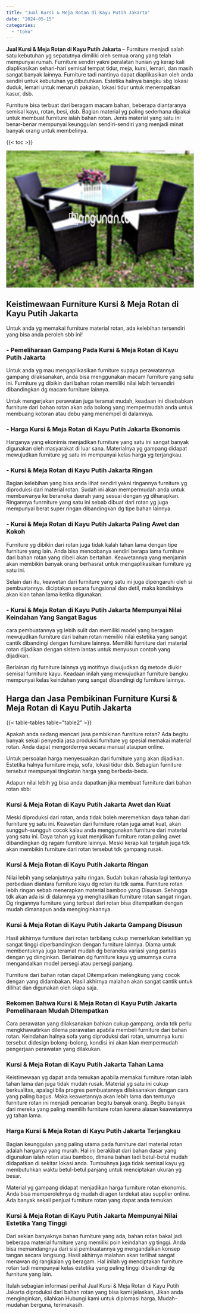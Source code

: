 ```yaml
---
title: "Jual Kursi & Meja Rotan di Kayu Putih Jakarta"
date: "2024-05-15"
categories: 
  - "toko"
---
```


**Jual Kursi & Meja Rotan di Kayu Putih Jakarta** – Furniture menjadi salah satu kebutuhan yg sepatutnya dimiliki oleh semua orang yang telah mempunyai rumah. Furniture sendiri yakni peralatan hunian yg kerap kali diaplikasikan sehari-hari semisal tempat tidur, meja, kursi, lemari, dan masih sangat banyak lainnya. Furniture tadi nantinya dapat diaplikasikan oleh anda sendiri untuk kebutuhan yg dibutuhkan. Estetika halnya bangku sbg lokasi duduk, lemari untuk menaruh pakaian, lokasi tidur untuk menempatkan kasur, dsb.

Furniture bisa terbuat dari beragam macam bahan, beberapa diantaranya semisal kayu, rotan, besi, dsb. Bagian material yg paling sederhana dipakai untuk membuat furniture ialah bahan rotan. Jenis material yang satu ini benar-benar mempunyai keunggulan sendiri-sendiri yang menjadi minat banyak orang untuk membelinya.

{{< toc >}}

![Jual Kursi & Meja Rotan di Kayu Putih Jakarta](/images/kursi-meja-rotan-murah46.png)

## Keistimewaan Furniture Kursi & Meja Rotan di Kayu Putih Jakarta

Untuk anda yg memakai furniture material rotan, ada kelebihan tersendiri yang bisa anda peroleh sbb ini!

### \- Pemeliharaan Gampang Pada Kursi & Meja Rotan di Kayu Putih Jakarta

Untuk anda yg mau mengaplikasikan furniture supaya perawatannya gampang dilaksanakan, anda bisa menggunakan macam furniture yang satu ini. Furniture yg dibikin dari bahan rotan memiliki nilai lebih tersendiri dibandingkan dg macam furniture lainnya.

Untuk mengerjakan perawatan juga teramat mudah, keadaan ini disebabkan furniture dari bahan rotan akan ada bolong yang mempermudah anda untuk membuang kotoran atau debu yang menempel di dalamnya.

### \- Harga Kursi & Meja Rotan di Kayu Putih Jakarta Ekonomis

Harganya yang ekonimis menjadikan furniture yang satu ini sangat banyak digunakan oleh masyarakat di luar sana. Materialnya yg gampang didapat mewujudkan furniture yg satu ini mempunyai kelas harga yg terjangkau.

### \- Kursi & Meja Rotan di Kayu Putih Jakarta Ringan

Bagian kelebihan yang bisa anda lihat sendiri yakni ringannya furniture yg diproduksi dari material rotan. Sudah ini akan mempermudah anda untuk membawanya ke beraneka daerah yang sesuai dengan yg diharapkan. Ringannya funrniture yang satu ini sebab dibuat dari rotan yg juga mempunyai berat super ringan dibandingkan dg tipe bahan lainnya.

### \- Kursi & Meja Rotan di Kayu Putih Jakarta Paling Awet dan Kokoh

Furniture yg dibikin dari rotan juga tidak kalah tahan lama dengan tipe furniture yang lain. Anda bisa mencobanya sendiri berapa lama furniture dari bahan rotan yang dibeli akan bertahan. Keawetannya yang menjamin akan membikin banyak orang berhasrat untuk mengaplikasikan furniture yg satu ini.

Selain dari itu, keawetan dari furniture yang satu ini juga dipengaruhi oleh si pembuatannya. diciptakan secara fungsional dan detil, maka kondisinya akan kian tahan lama ketika digunakan.

### \- Kursi & Meja Rotan di Kayu Putih Jakarta Mempunyai Nilai Keindahan Yang Sangat Bagus

cara pembuatannya yg lebih sulit dan memiliki model yang beragam mewujudkan furniture dari bahan rotan memiliki nilai estetika yang sangat cantik dibandingi dengan furniture lainnya. Memiliki furniture dari material rotan dijadikan dengan sistem lantas untuk menyusun contoh yang dijadikan.

Berlainan dg furniture lainnya yg motifnya diwujudkan dg metode diukir semisal furniture kayu. Keadaan inilah yang mewujudkan furniture bangku mempunyai kelas keindahan yang sangat dibandingi dg furniture lainnya.

## Harga dan Jasa Pembikinan Furniture Kursi & Meja Rotan di Kayu Putih Jakarta

{{< table-tables table="table2" >}}

Apakah anda sedang mencari jasa pembikinan furniture rotan? Ada begitu banyak sekali penyedia jasa produksi furniture yg spesial memakai material rotan. Anda dapat mengordernya secara manual ataupun online.

Untuk persoalan harga menyesuaikan dari furniture yang akan dijadikan. Estetika halnya furniture meja, sofa, lokasi tidur dsb. Sebagian furniture tersebut mempunyai tingkatan harga yang berbeda-beda.

Adapun nilai lebih yg bisa anda dapatkan jika membuat furniture dari bahan rotan sbb:

### Kursi & Meja Rotan di Kayu Putih Jakarta Awet dan Kuat

Meski diproduksi dari rotan, anda tidak boleh meremehkan daya tahan dari furniture yg satu ini. Keawetan dari furniture rotan juga amat kuat, akan sungguh-sungguh cocok kalau anda menggunakan furniture dari material yang satu ini. Daya tahan yg kuat menjdikan furniture rotan paling awet dibandingkan dg ragam furniture lainnya. Meski kerap kali terjatuh juga tdk akan membikin furniture dari rotan tersebut tdk gampang rusak.

### Kursi & Meja Rotan di Kayu Putih Jakarta Ringan

Nilai lebih yang selanjutnya yaitu ringan. Sudah bukan rahasia lagi tentunya perbedaan diantara furniture kayu dg rotan itu tdk sama. Furniture rotan lebih ringan sebab menerapkan material bamboo yang Disusun. Sehingga tdk akan ada isi di dalamnya yg menghasilkan furniture rotan sangat ringan. Dg ringannya furniture yang terbuat dari rotan bisa ditempatkan dengan mudah dimanapun anda menginginkannya.

### Kursi & Meja Rotan di Kayu Putih Jakarta Gampang Disusun

Hasil akhirnya furniture dari rotan terbilang cukup memerlukan ketelitian yg sangat tinggi diperbandingkan dengan furniture lainnya. Diama untuk membentuknya juga teramat mudah dg beraneka variasi yang pantas dengan yg diinginkan. Berlainan dg furniture kayu yg umumnya cuma mengandalkan model persegi atau persegi panjang.

Furniture dari bahan rotan dapat Ditempatkan melengkung yang cocok dengan yang didambakan. Hasil akhirnya malahan akan sangat cantik untuk dilihat dan digunakan oleh siapa saja.

### Rekomen Bahwa Kursi & Meja Rotan di Kayu Putih Jakarta Pemeliharaan Mudah Ditempatkan

Cara perawatan yang dilaksanakan bahkan cukup gampang, anda tdk perlu mengkhawatirkan dilema perawatan apabila membeli furniture dari bahan rotan. Keindahan halnya sofa yang diproduksi dari rotan, umumnya kursi tersebut didesign bolong-bolong, kondisi ini akan kian mempermudah pengerjaan perawatan yang dilakukan.

### Kursi & Meja Rotan di Kayu Putih Jakarta Tahan Lama

Keistimewaan yg dapat anda temukan apabila memakai furniture rotan ialah tahan lama dan juga tidak mudah rusak. Material yg satu ini cukup berkualitas, apalagi bila progres pembuatannya dilaksanakan dengan cara yang paling bagus. Maka keawetannya akan lebih lama dan tentunya furniture rotan ini menjadi pencarian begitu banyak orang. Begitu banyak dari mereka yang paling memilih furniture rotan karena alasan keawetannya yg tahan lama.

### Harga Kursi & Meja Rotan di Kayu Putih Jakarta Terjangkau

Bagian keunggulan yang paling utama pada furniture dari material rotan adalah harganya yang murah. Hal ini berakibat dari bahan dasar yang digunakan ialah rotan atau bamboo, dimana bahan tadi betul-betul mudah didapatkan di sekitar lokasi anda. Tumbuhnya juga tidak semisal kayu yg membutuhkan waktu betul-betul panjang untuk menciptakan ukuran yg besar.

Material yg gampang didapat menjadikan harga furniture rotan ekonomis. Anda bisa memperolehnya dg mudah di agen terdekat atau supplier online. Ada banyak sekali penjual furniture rotan yang dapat anda temukan.

### Kursi & Meja Rotan di Kayu Putih Jakarta Mempunyai Nilai Estetika Yang Tinggi

Dari sekian banyaknya bahan furniture yang ada, bahan rotan bakal jadi beberapa material furniture yang memiliki poin keindahan yg tinggi. Anda bisa memandangnya dari sisi pembuatannya yg mengandalkan konsep tangan secara langsung. Hasil akhirnya malahan akan terlihat sangat menawan dg rangkaian yg beragam. Hal inilah yg menciptakan furniture rotan tadi mempunyai kelas estetika yang paling tinggi dibandingi dg furniture yang lain.

Itulah sebagian informasi perihal Jual Kursi & Meja Rotan di Kayu Putih Jakarta diproduksi dari bahan rotan yang bisa kami jelaskan, Jikan anda menginginkan, silahkan Hubungi kami untuk diplomasi harga. Mudah-mudahan berguna, terimakasih.
